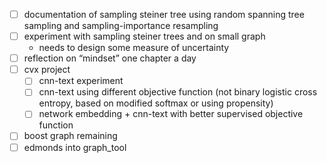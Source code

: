 - [ ] documentation of sampling steiner tree using random spanning tree sampling and sampling-importance resampling
- [ ] experiment with sampling steiner trees and on small graph
    - needs to design some measure of uncertainty
- [ ] reflection on “mindset” one chapter a day
- [ ] cvx project
    - [ ] cnn-text experiment
    - [ ] cnn-text using different objective function (not binary logistic cross entropy, based on modified softmax or using propensity)
    - [ ] network embedding + cnn-text with better supervised objective function
- [ ] boost graph remaining
- [ ] edmonds into graph_tool
